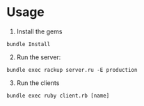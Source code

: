 Usage
====

1. Install the gems

  ```
  bundle Install
  ```

2. Run the server:

  ```
  bundle exec rackup server.ru -E production
  ```

3. Run the clients

  ```
  bundle exec ruby client.rb [name]
  ```
